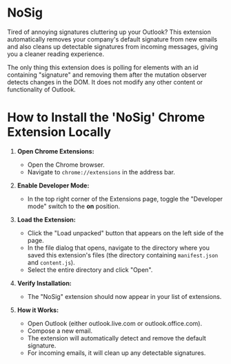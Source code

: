 # NoSig

Tired of annoying signatures cluttering up your Outlook? This extension automatically removes your company's default signature from new emails and also cleans up detectable signatures from incoming messages, giving you a cleaner reading experience.

The only thing this extension does is polling for elements with an id containing "signature" and removing them after the mutation observer detects changes in the DOM. It does not modify any other content or functionality of Outlook.

# How to Install the 'NoSig' Chrome Extension Locally

1.  **Open Chrome Extensions:**

    - Open the Chrome browser.
    - Navigate to `chrome://extensions` in the address bar.

2.  **Enable Developer Mode:**

    - In the top right corner of the Extensions page, toggle the "Developer mode" switch to the **on** position.

3.  **Load the Extension:**

    - Click the "Load unpacked" button that appears on the left side of the page.
    - In the file dialog that opens, navigate to the directory where you saved this extension's files (the directory containing `manifest.json` and `content.js`).
    - Select the entire directory and click "Open".

4.  **Verify Installation:**

    - The "NoSig" extension should now appear in your list of extensions.

5.  **How it Works:**

    - Open Outlook (either outlook.live.com or outlook.office.com).
    - Compose a new email.
    - The extension will automatically detect and remove the default signature.
    - For incoming emails, it will clean up any detectable signatures.
